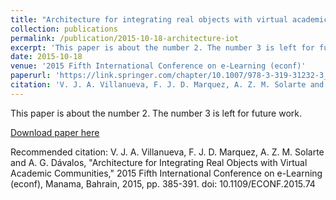 ```yaml
---
title: "Architecture for integrating real objects with virtual academic communities"
collection: publications
permalink: /publication/2015-10-18-architecture-iot
excerpt: 'This paper is about the number 2. The number 3 is left for future work.'
date: 2015-10-18
venue: '2015 Fifth International Conference on e-Learning (econf)'
paperurl: 'https://link.springer.com/chapter/10.1007/978-3-319-31232-3_19'
citation: 'V. J. A. Villanueva, F. J. D. Marquez, A. Z. M. Solarte and A. G. Dávalos, &quot;Architecture for Integrating Real Objects with Virtual Academic Communities,&quot; 2015 Fifth International Conference on e-Learning (econf), Manama, Bahrain, 2015, pp. 385-391. doi: 10.1109/ECONF.2015.74'
---
```

This paper is about the number 2. The number 3 is left for future work.

[Download paper here](https://link.springer.com/chapter/10.1007/978-3-319-31232-3_19)

Recommended citation: V. J. A. Villanueva, F. J. D. Marquez, A. Z. M. Solarte and A. G. Dávalos, "Architecture for Integrating Real Objects with Virtual Academic Communities," 2015 Fifth International Conference on e-Learning (econf), Manama, Bahrain, 2015, pp. 385-391. doi: 10.1109/ECONF.2015.74